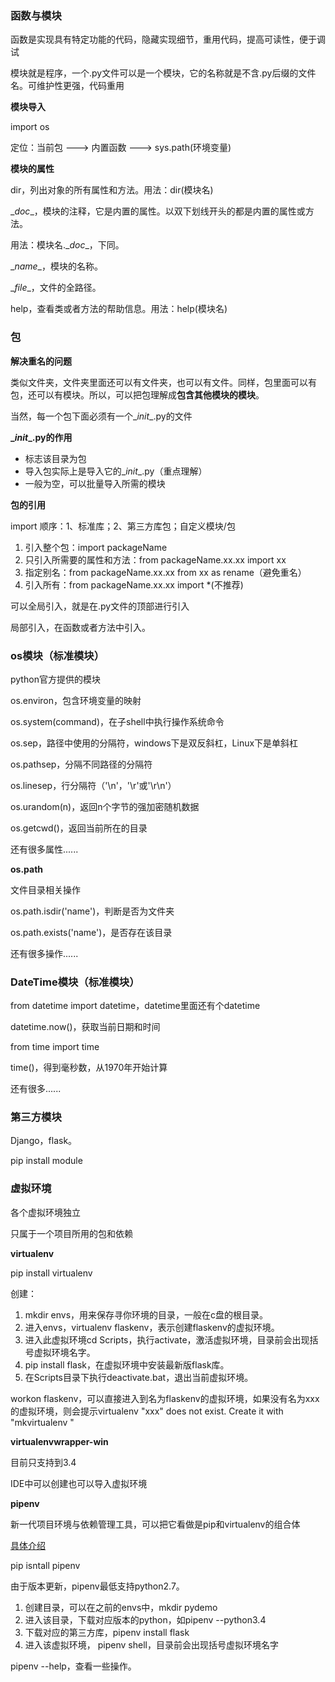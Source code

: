 ### 函数与模块

函数是实现具有特定功能的代码，隐藏实现细节，重用代码，提高可读性，便于调试

模块就是程序，一个.py文件可以是一个模块，它的名称就是不含.py后缀的文件名。可维护性更强，代码重用

**模块导入**

import os

定位：当前包 ---> 内置函数 ---> sys.path(环境变量)

**模块的属性**

dir，列出对象的所有属性和方法。用法：dir(模块名)

\__doc__，模块的注释，它是内置的属性。以双下划线开头的都是内置的属性或方法。

用法：模块名.\__doc__，下同。

\__name__，模块的名称。

\__file__，文件的全路径。

help，查看类或者方法的帮助信息。用法：help(模块名)



### 包

**解决重名的问题**

类似文件夹，文件夹里面还可以有文件夹，也可以有文件。同样，包里面可以有包，还可以有模块。所以，可以把包理解成**包含其他模块的模块**。

当然，每一个包下面必须有一个\__init__.py的文件

**\__init__.py的作用**

- 标志该目录为包
- 导入包实际上是导入它的\__init__.py（重点理解）
- 一般为空，可以批量导入所需的模块

**包的引用**

import 顺序：1、标准库；2、第三方库包；自定义模块/包

1. 引入整个包：import packageName
2. 只引入所需要的属性和方法：from packageName.xx.xx import xx
3. 指定别名：from packageName.xx.xx from xx as rename（避免重名）
4. 引入所有：from packageName.xx.xx import *(不推荐)

可以全局引入，就是在.py文件的顶部进行引入

局部引入，在函数或者方法中引入。



### os模块（标准模块）

python官方提供的模块

os.environ，包含环境变量的映射

os.system(command)，在子shell中执行操作系统命令

os.sep，路径中使用的分隔符，windows下是双反斜杠，Linux下是单斜杠

os.pathsep，分隔不同路径的分隔符

os.linesep，行分隔符（'\n'，'\r'或'\r\n'）

os.urandom(n)，返回n个字节的强加密随机数据

os.getcwd()，返回当前所在的目录

还有很多属性......

**os.path**

文件目录相关操作

os.path.isdir('name')，判断是否为文件夹

os.path.exists('name')，是否存在该目录



还有很多操作......



### DateTime模块（标准模块）

from datetime import datetime，datetime里面还有个datetime

datetime.now()，获取当前日期和时间

from time import time

time()，得到毫秒数，从1970年开始计算

还有很多......



### 第三方模块

Django，flask。

pip install module



### 虚拟环境

各个虚拟环境独立

只属于一个项目所用的包和依赖

**virtualenv**

pip install virtualenv

创建：

1. mkdir envs，用来保存寻你环境的目录，一般在c盘的根目录。
2. 进入envs，virtualenv flaskenv，表示创建flaskenv的虚拟环境。
3. 进入此虚拟环境cd Scripts，执行activate，激活虚拟环境，目录前会出现括号虚拟环境名字。
4. pip install flask，在虚拟环境中安装最新版flask库。
5. 在Scripts目录下执行deactivate.bat，退出当前虚拟环境。

workon flaskenv，可以直接进入到名为flaskenv的虚拟环境，如果没有名为xxx的虚拟环境，则会提示virtualenv "xxx" does not exist. Create it with "mkvirtualenv "

**virtualenvwrapper-win**

目前只支持到3.4

IDE中可以创建也可以导入虚拟环境



**pipenv**

新一代项目环境与依赖管理工具，可以把它看做是pip和virtualenv的组合体

[具体介绍](https://zhuanlan.zhihu.com/p/37581807)

pip isntall pipenv

由于版本更新，pipenv最低支持python2.7。

1. 创建目录，可以在之前的envs中，mkdir pydemo
2. 进入该目录，下载对应版本的python，如pipenv --python3.4
3. 下载对应的第三方库，pipenv install flask
4. 进入该虚拟环境， pipenv shell，目录前会出现括号虚拟环境名字

pipenv --help，查看一些操作。